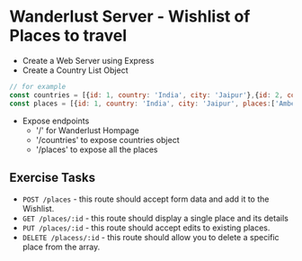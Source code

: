 # Wanderlust Server - Wishlist of Places to travel
- Create a Web Server using Express
- Create a Country List Object   
``` javascript 
// for example
const countries = [{id: 1, country: 'India', city: 'Jaipur'},{id: 2, country: 'Costa Rica', city: 'San Jose'}]
const places = [{id: 1, country: 'India', city: 'Jaipur', places:['Amber Fort', 'City Palace']},{id: 2, country: 'Costa Rica', city: 'San Jose', places:['Arenal Volcano']}]
```
- Expose endpoints
  - '/' for Wanderlust Hompage
  - '/countries' to expose countries object
  - '/places' to expose all the places
  
## Exercise Tasks
- `POST /places` - this route should accept form data and add it to the Wishlist.
- `GET /places/:id` - this route should display a single place and its details
- `PUT /places/:id` - this route should accept edits to existing places.
- `DELETE /placess/:id` - this route should allow you to delete a specific place from the array.
